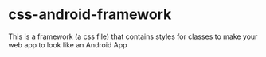 # css-android-framework
This is a framework (a css file) that contains styles for classes to make your web app to look like an Android App
